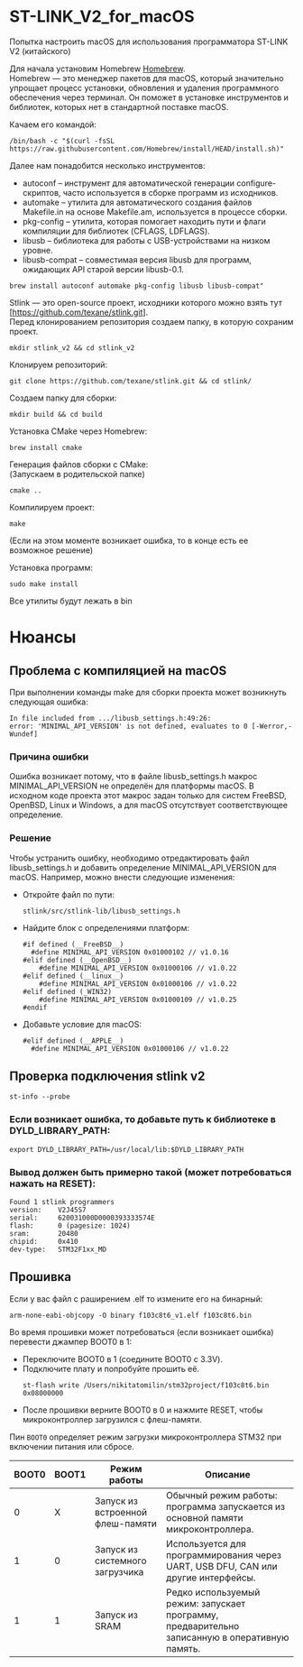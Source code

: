 # ST-LINK_V2_for_macOS
Попытка настроить macOS для использования программатора ST-LINK V2 (китайского)

Для начала установим Homebrew [Homebrew](https://brew.sh/).  
Homebrew — это менеджер пакетов для macOS, который значительно упрощает процесс установки, обновления и удаления программного обеспечения через терминал. Он поможет в установке инструментов и библиотек, которых нет в стандартной поставке macOS.

Качаем его командой:

```
/bin/bash -c "$(curl -fsSL https://raw.githubusercontent.com/Homebrew/install/HEAD/install.sh)"
```

Далее нам понадобится несколько инструментов:
- autoconf – инструмент для автоматической генерации configure-скриптов, часто используется в сборке программ из исходников.
- automake – утилита для автоматического создания файлов Makefile.in на основе Makefile.am, используется в процессе сборки.
- pkg-config – утилита, которая помогает находить пути и флаги компиляции для библиотек (CFLAGS, LDFLAGS).
- libusb – библиотека для работы с USB-устройствами на низком уровне.
- libusb-compat – совместимая версия libusb для программ, ожидающих API старой версии libusb-0.1.
  
```
brew install autoconf automake pkg-config libusb libusb-compat"
```

Stlink — это open-source проект, исходники которого можно взять тут [https://github.com/texane/stlink.git].  
Перед клонированием репозитория создаем папку, в которую сохраним проект.  

```
mkdir stlink_v2 && cd stlink_v2
```

Клонируем репозиторий:

```
git clone https://github.com/texane/stlink.git && cd stlink/
```

Создаем папку для сборки:  

```
mkdir build && cd build
```

Установка CMake через Homebrew:

```
brew install cmake
```

Генерация файлов сборки с CMake:  
(Запускаем в родительской папке)

```
cmake ..
```

Компилируем проект:

```
make
```
(Если на этом моменте возникает ошибка, то в конце есть ее возможное решение)


Установка программ:

```
sudo make install
```

Все утилиты будут лежать в bin


# Нюансы 
## Проблема с компиляцией на macOS
При выполнении команды make для сборки проекта может возникнуть следующая ошибка:

```
In file included from .../libusb_settings.h:49:26:
error: 'MINIMAL_API_VERSION' is not defined, evaluates to 0 [-Werror,-Wundef]
```
### Причина ошибки
Ошибка возникает потому, что в файле libusb_settings.h макрос MINIMAL_API_VERSION не определён для платформы macOS. В исходном коде проекта этот макрос задан только для систем FreeBSD, OpenBSD, Linux и Windows, а для macOS отсутствует соответствующее определение.

### Решение
Чтобы устранить ошибку, необходимо отредактировать файл libusb_settings.h и добавить определение MINIMAL_API_VERSION для macOS. Например, можно внести следующие изменения:

- Откройте файл по пути:
  ```
  stlink/src/stlink-lib/libusb_settings.h
  ```
- Найдите блок с определениями платформ:
  ```
  #if defined (__FreeBSD__)
    #define MINIMAL_API_VERSION 0x01000102 // v1.0.16
  #elif defined (__OpenBSD__)
      #define MINIMAL_API_VERSION 0x01000106 // v1.0.22
  #elif defined (__linux__)
      #define MINIMAL_API_VERSION 0x01000106 // v1.0.22
  #elif defined (_WIN32)
      #define MINIMAL_API_VERSION 0x01000109 // v1.0.25
  #endif
  ```
- Добавьте условие для macOS:
  ```
  #elif defined (__APPLE__)
    #define MINIMAL_API_VERSION 0x01000106 // v1.0.22
  ```

## Проверка подключения stlink v2

  ```
 st-info --probe
  ```

### Если возникает ошибка, то добавьте путь к библиотеке в DYLD_LIBRARY_PATH:

  ```
 export DYLD_LIBRARY_PATH=/usr/local/lib:$DYLD_LIBRARY_PATH
  ```
### Вывод должен быть примерно такой (может потребоваться нажать на RESET):

  ```
Found 1 stlink programmers
  version:    V2J45S7
  serial:     620031000D0000393333574E
  flash:      0 (pagesize: 1024)
  sram:       20480
  chipid:     0x410
  dev-type:   STM32F1xx_MD
  ```
## Прошивка

Если у вас файл с раширением .elf то измените его на бинарный:

```
arm-none-eabi-objcopy -O binary f103c8t6_v1.elf f103c8t6.bin
```
Во время прошивки может потребоваться (если возникает ошибка) перевести джампер BOOT0 в 1:
- Переключите BOOT0 в 1 (соедините BOOT0 с 3.3V).
- Подключите плату и попробуйте прошить её.
  ```
  st-flash write /Users/nikitatomilin/stm32project/f103c8t6.bin 0x08000000
  ```
- После прошивки верните BOOT0 в 0 и нажмите RESET, чтобы микроконтроллер загрузился с флеш-памяти.

Пин `BOOT0` определяет режим загрузки микроконтроллера STM32 при включении питания или сбросе.  

| BOOT0 | BOOT1 | Режим работы                            | Описание                                                                                       |
|-------|-------|-----------------------------------------|------------------------------------------------------------------------------------------------|
| 0     | X     | Запуск из встроенной флеш-памяти        | Обычный режим работы: программа запускается из основной памяти микроконтроллера.               |
| 1     | 0     | Запуск из системного загрузчика         | Используется для программирования через UART, USB DFU, CAN или другие интерфейсы.              |
| 1     | 1     | Запуск из SRAM                          | Редко используемый режим: запускает программу, предварительно записанную в оперативную память. |
